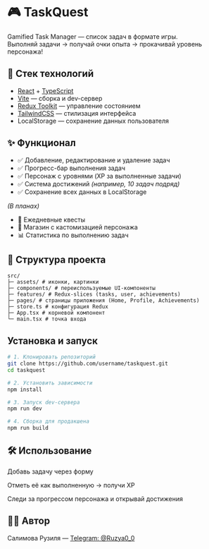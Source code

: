 # 🎮 TaskQuest

Gamified Task Manager — список задач в формате игры.  
Выполняй задачи → получай очки опыта → прокачивай уровень персонажа!

## 🚀 Стек технологий
- [React](https://react.dev/) + [TypeScript](https://www.typescriptlang.org/)
- [Vite](https://vitejs.dev/) — сборка и dev-сервер
- [Redux Toolkit](https://redux-toolkit.js.org/) — управление состоянием
- [TailwindCSS](https://tailwindcss.com/) — стилизация интерфейса
- LocalStorage — сохранение данных пользователя

## ✨ Функционал
- ✅ Добавление, редактирование и удаление задач
- ✅ Прогресс-бар выполнения задач
- ✅ Персонаж с уровнями (XP за выполненные задачи)
- ✅ Система достижений *(например, 10 задач подряд)*
- ✅ Сохранение всех данных в LocalStorage

*(В планах)*
- 🎯 Ежедневные квесты
- 🛒 Магазин с кастомизацией персонажа
- 📊 Статистика по выполнению задач

## 📂 Структура проекта
```
src/
├─ assets/ # иконки, картинки
├─ components/ # переиспользуемые UI-компоненты
├─ features/ # Redux-slices (tasks, user, achievements)
├─ pages/ # страницы приложения (Home, Profile, Achievements)
├─ store.ts # конфигурация Redux
├─ App.tsx # корневой компонент
└─ main.tsx # точка входа
```


## Установка и запуск
```bash
# 1. Клонировать репозиторий
git clone https://github.com/username/taskquest.git
cd taskquest

# 2. Установить зависимости
npm install

# 3. Запуск dev-сервера
npm run dev

# 4. Сборка для продакшена
npm run build
```

## 🛠️ Использование

Добавь задачу через форму

Отметь её как выполненную → получи XP

Следи за прогрессом персонажа и открывай достижения

## 👩‍💻 Автор
Салимова Рузиля — [Telegram: @Ruzya0_0](https://t.me/Ruzya0_0)
